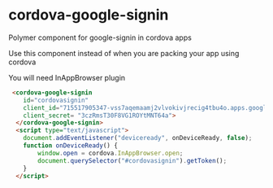 # cordova-google-signin
Polymer component for google-signin in cordova apps

Use this component instead of <google-signin> when you are packing your app using cordova

You will need InAppBrowser plugin

```html
 <cordova-google-signin 
    id="cordovasignin" 
    client_id="715517905347-vss7aqemaamj2vlvokivjrecig4tbu4o.apps.googleusercontent.com"
    client_secret= "3czRmsT30F8VG1ROYtMNT64a">
  </cordova-google-signin>
  <script type="text/javascript">
	document.addEventListener("deviceready", onDeviceReady, false);
	function onDeviceReady() {	    
	    window.open = cordova.InAppBrowser.open;
	    document.querySelector("#cordovasignin").getToken();
	}
  </script>
```